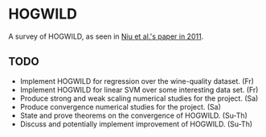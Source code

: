 # HOGWILD
A survey of HOGWILD, as seen in [Niu et al.'s paper in
2011](https://arxiv.org/abs/1106.5730).

## TODO

- Implement HOGWILD for regression over the wine-quality dataset. (Fr)
- Implement HOGWILD for linear SVM over some interesting data set. (Fr)
- Produce strong and weak scaling numerical studies for the project. (Sa)
- Produce convergence numerical studies for the project. (Sa)
- State and prove theorems on the convergence of HOGWILD. (Su-Th)
- Discuss and potentially implement improvement of HOGWILD. (Su-Th)
